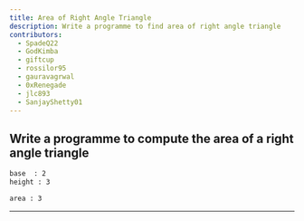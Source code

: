 ```yaml
---
title: Area of Right Angle Triangle
description: Write a programme to find area of right angle triangle
contributors:
  - SpadeQ22
  - GodKimba
  - giftcup
  - rossilor95
  - gauravagrwal
  - 0xRenegade
  - jlc893
  - SanjayShetty01
---
```


## Write a programme to compute the area of a right angle triangle

```txt
base  : 2
height : 3

area : 3
```

---
